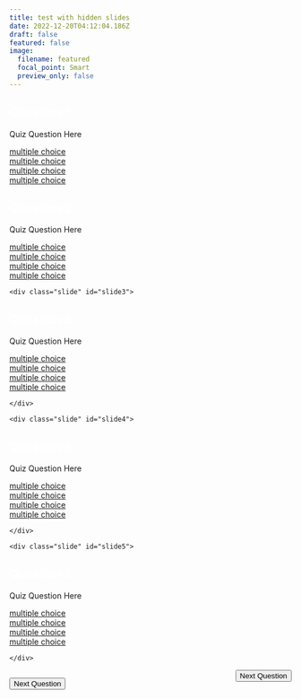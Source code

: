 ```yaml
---
title: test with hidden slides
date: 2022-12-20T04:12:04.186Z
draft: false
featured: false
image:
  filename: featured
  focal_point: Smart
  preview_only: false
---
```


  <div class="slides">
    <div class="slide active" id="slide1">

<div class="quizbox">
<h2 style="color: #ffffff;">Question 1</h2>
<p>Quiz Question Here</p>

<div id="quizbox-question" class="quizbox-question" onclick="document.getElementById('hidden-answer').style.display='block';"><a href="#quizbox-question">multiple choice</a></div>
<div id="quizbox-question" class="quizbox-question" onclick="document.getElementById('hidden-answer').style.display='block';"><a href="#quizbox-question">multiple choice</a></div>
<div id="quizbox-question" class="quizbox-question" onclick="document.getElementById('hidden-answer').style.display='block';"><a href="#quizbox-question">multiple choice</a></div>
<div id="quizbox-question" class="quizbox-question" onclick="document.getElementById('hidden-answer').style.display='block';"><a href="#quizbox-question">multiple choice</a></div>

<div ID="hidden-answer" style="display:none;">hidden answer</div>
    </div>

 <div class="slide" id="slide2">
<div class="quizbox">
<h2 style="color: #ffffff;">Question 2</h2>
<p>Quiz Question Here</p>

<div id="quizbox-question" class="quizbox-question" onclick="document.getElementById('hidden-answer').style.display='block';"><a href="#quizbox-question">multiple choice</a></div>
<div id="quizbox-question" class="quizbox-question" onclick="document.getElementById('hidden-answer').style.display='block';"><a href="#quizbox-question">multiple choice</a></div>
<div id="quizbox-question" class="quizbox-question" onclick="document.getElementById('hidden-answer').style.display='block';"><a href="#quizbox-question">multiple choice</a></div>
<div id="quizbox-question" class="quizbox-question" onclick="document.getElementById('hidden-answer').style.display='block';"><a href="#quizbox-question">multiple choice</a></div>

<div ID="hidden-answer" style="display:none;">hidden answer</div>
    </div>

    <div class="slide" id="slide3">
<div class="quizbox">
<h2 style="color: #ffffff;">Question 3</h2>
<p>Quiz Question Here</p>

<div id="quizbox-question" class="quizbox-question" onclick="document.getElementById('hidden-answer').style.display='block';"><a href="#quizbox-question">multiple choice</a></div>
<div id="quizbox-question" class="quizbox-question" onclick="document.getElementById('hidden-answer').style.display='block';"><a href="#quizbox-question">multiple choice</a></div>
<div id="quizbox-question" class="quizbox-question" onclick="document.getElementById('hidden-answer').style.display='block';"><a href="#quizbox-question">multiple choice</a></div>
<div id="quizbox-question" class="quizbox-question" onclick="document.getElementById('hidden-answer').style.display='block';"><a href="#quizbox-question">multiple choice</a></div>

<div ID="hidden-answer" style="display:none;">hidden answer</div>

    </div>
  </div>

    <div class="slide" id="slide4">
<div class="quizbox">
<h2 style="color: #ffffff;">Question 4</h2>
<p>Quiz Question Here</p>

<div id="quizbox-question" class="quizbox-question" onclick="document.getElementById('hidden-answer').style.display='block';"><a href="#quizbox-question">multiple choice</a></div>
<div id="quizbox-question" class="quizbox-question" onclick="document.getElementById('hidden-answer').style.display='block';"><a href="#quizbox-question">multiple choice</a></div>
<div id="quizbox-question" class="quizbox-question" onclick="document.getElementById('hidden-answer').style.display='block';"><a href="#quizbox-question">multiple choice</a></div>
<div id="quizbox-question" class="quizbox-question" onclick="document.getElementById('hidden-answer').style.display='block';"><a href="#quizbox-question">multiple choice</a></div>

<div ID="hidden-answer" style="display:none;">hidden answer</div>

    </div>
  </div>

    <div class="slide" id="slide5">
<div class="quizbox">
<h2 style="color: #ffffff;">Question 5</h2>
<p>Quiz Question Here</p>

<div id="quizbox-question" class="quizbox-question" onclick="document.getElementById('hidden-answer').style.display='block';"><a href="#quizbox-question">multiple choice</a></div>
<div id="quizbox-question" class="quizbox-question" onclick="document.getElementById('hidden-answer').style.display='block';"><a href="#quizbox-question">multiple choice</a></div>
<div id="quizbox-question" class="quizbox-question" onclick="document.getElementById('hidden-answer').style.display='block';"><a href="#quizbox-question">multiple choice</a></div>
<div id="quizbox-question" class="quizbox-question" onclick="document.getElementById('hidden-answer').style.display='block';"><a href="#quizbox-question">multiple choice</a></div>

<div ID="hidden-answer" style="display:none;">hidden answer</div>

    </div>
  </div>


<p style="float:left;"><button id="next-btn" class="btn btn-primary btn-lg mb-md-1">Next Question <i class="fa-solid fa-arrow-right"></i></button></p>
<p style="text-align: right;"><button id="next-btn" class="btn btn-primary btn-lg mb-md-1">Next Question <i class="fa-solid fa-arrow-right"></i></button></p>
</div>


<script>
  document.addEventListener("DOMContentLoaded", function(){
    // Get our elements
    var slides = document.querySelectorAll(".slide");
    var prevBtn = document.getElementById("prev-btn");
    var nextBtn = document.getElementById("next-btn");
    // Current Slide
    var currentSlide = 0;

    // Show slide function
    function showSlide(n){
      // Remove active class from all slides
      slides.forEach(function(slide){
        slide.classList.remove("active");
      });
      // Add active class to the current slide
      slides[n].classList.add("active");
    }

    // Next slide function
    function nextSlide(){
      currentSlide++;
      if(currentSlide > slides.length -1) {
        currentSlide = 0;
      }
      showSlide(currentSlide);
    }

    // Previous slide function
    function prevSlide(){
      currentSlide--;
      if(currentSlide < 0) {
        currentSlide = slides.length -1;
      }
      showSlide(currentSlide);
    }

    // Ajax call for next slide
    function nextSlideAjax(){
      var xhttp = new XMLHttpRequest();
      xhttp.onreadystatechange = function() {
        if (this.readyState == 4 && this.status == 200) {
            nextSlide();
        }
      };
      xhttp.open("GET", "/nextslide", true);
      xhttp.send();
    }

    // Ajax call for previous slide
    function prevSlideAjax(){
      var xhttp = new XMLHttpRequest();
      xhttp.onreadystatechange = function() {
        if (this.readyState == 4 && this.status == 200) {
            prevSlide();
        }
      };
      xhttp.open("GET", "/previousslide", true);
      xhttp.send();
    }

    // Button events
    nextBtn.addEventListener("click", nextSlideAjax);
    prevBtn.addEventListener("click", prevSlideAjax);

  });
</script>
